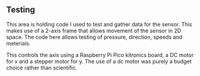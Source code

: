 ## Testing

This area is holding code I used to test and gather data for the sensor. This makes use of a 2-axis frame that allows movement of the sensor in 2D space. The code here allows testing of pressure, direction, speeds and meterials.

This controls the axis using a Raspberry Pi Pico kitronics board, a DC motor for x and a stepper motor for y. The use of a dc motor was purely a budget choice rather than scientific. 